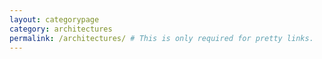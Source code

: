```yaml
---
layout: categorypage
category: architectures
permalink: /architectures/ # This is only required for pretty links.
---
```

